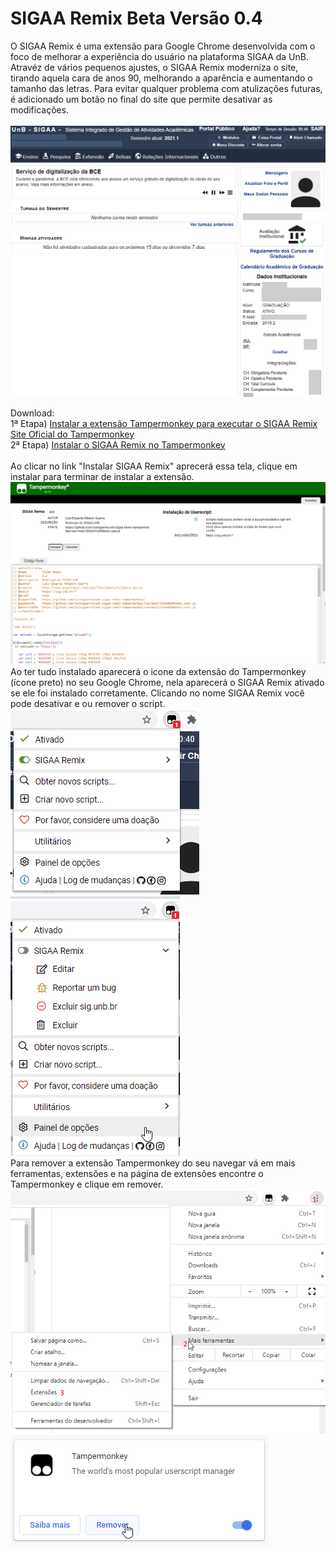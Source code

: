 # SIGAA Remix Beta Versão 0.4
O SIGAA Remix é uma extensão para Google Chrome desenvolvida com o foco de melhorar a experiência do usuário na plataforma SIGAA da UnB. 
Atravéz de vários pequenos ajustes, o SIGAA Remix moderniza o site, tirando aquela cara de anos 90, melhorando a aparência 
e aumentando o tamanho das letras. Para evitar qualquer problema com atulizações futuras, é adicionado um botão no final do
site que permite desativar as modificações.
<br>
<br>
![Tela 1](tela1.png)
<br>

Download:
<br>
1ª Etapa) [Instalar a extensão Tampermonkey para executar o SIGAA Remix](https://chrome.google.com/webstore/detail/dhdgffkkebhmkfjojejmpbldmpobfkfo)<br>
[Site Oficial do Tampermonkey](https://www.tampermonkey.net/)<br>
2ª Etapa) [Instalar o SIGAA Remix no Tampermonkey](https://github.com/luisrguerra/unb-sigaa-remix-tampermonkey/raw/main/SIGAA%20Remix.user.js)
<br>
<br>
Ao clicar no link "Instalar SIGAA Remix" aprecerá essa tela, clique em instalar para terminar de instalar a extensão.
<br>
![Tela 2](tela2.png)
<br>
Ao ter tudo instalado aparecerá o icone da extensão do Tampermonkey (ícone preto) no seu Google Chrome, nela aparecerá o SIGAA Remix ativado se ele foi instalado corretamente.
Clicando no nome SIGAA Remix você pode desativar e ou remover o script. 
<br>
![Tela 3](tela3.png)
![Tela 4](tela4.png)
<br>
Para remover a extensão Tampermonkey do seu navegar vá em mais ferramentas, extensões e na página de extensões encontre o Tampermonkey e clique em remover.
<br>
![Tela 5](tela5.png)
![Tela 6](tela6.png)
